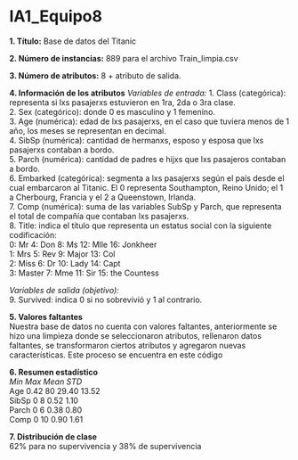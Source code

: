 # IA1_Equipo8
**1. Título:** Base de datos del Titanic
   
**2. Número de instancias:** 889 para el archivo Train_limpia.csv
   
**3. Número de atributos:** 8 + atributo de salida.
   
**4. Información de los atributos**
   *Variables de entrada:*
      1. Class (categórica): representa si lxs pasajerxs estuvieron en 1ra, 2da o 3ra clase.  
      2. Sex (categórico): donde 0 es masculino y 1 femenino.  
      3. Age (numérica): edad de lxs pasajerxs, en el caso que tuviera menos de 1 año, los meses se representan en decimal.  
      4. SibSp (numérica): cantidad de hermanxs, esposo y esposa que lxs pasajerxs contaban a bordo.  
      5. Parch (numérica): cantidad de padres e hijxs que lxs pasajeros contaban a bordo.  
      6. Embarked (categórica): segmenta a lxs pasajerxs según el país desde el cual embarcaron al Titanic. El 0 representa Southampton, Reino Unido; el 1 a Cherbourg, Francia y el 2 a Queenstown, Irlanda.  
      7. Comp (numérica): suma de las variables SubSp y Parch, que representa el total de compañía que contaban lxs pasajerxs.  
      8. Title: indica el título que representa un estatus social con la siguiente codificación:  
          0: Mr		4: Don      8: Ms        12: Mlle            16: Jonkheer  
          1: Mrs	5: Rev      9: Major     13: Col  
          2: Miss	6: Dr       10: Lady     14: Capt  
          3: Master	7: Mme      11: Sir      15: the Countess  
         		
   *Variables de salida (objetivo):*  
      9. Survived: indica 0 si no sobrevivió y 1 al contrario.  
          
**5. Valores faltantes**  
Nuestra base de datos no cuenta con valores faltantes, anteriormente se hizo una limpieza donde se seleccionaron atributos, rellenaron datos faltantes, se transformaron ciertos atributos y agregaron nuevas características. Este proceso se encuentra en este código  

**6. Resumen estadístico**  
		*Min      Max     Mean 	  STD*  
Age		0.42	  80      29.40	  13.52   
SibSp		0	  8	  0.52	  1.10  
Parch		0	  6	  0.38	  0.80  
Comp		0	  10      0.90	  1.61  

**7. Distribución de clase**  
62% para no supervivencia y 38% de supervivencia

